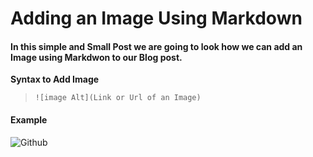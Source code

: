 # Adding an Image Using Markdown
#### In this simple and Small Post we are going to look how we can add an Image using Markdwon to our Blog post.

**Syntax to Add Image**
> ` ![image Alt](Link or Url of an Image)  `
> 
#### Example
![Github](https://encrypted-tbn0.gstatic.com/images?q=tbn:ANd9GcRlqky9WZsR9cG9ZlXUwDrdvID5f0vKPS02XA&usqp=CAU)
